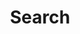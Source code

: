 ---
title: "Search" 
layout: "search" 
summary: "search"
placeholder: "Search posts, projects, and more..."
---